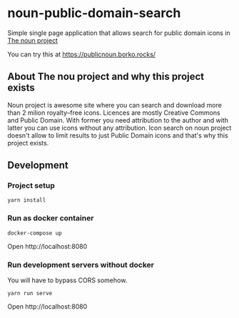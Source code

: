 # noun-public-domain-search

Simple single page application that allows search for public domain icons in [The noun project](https://thenounproject.com)

You can try this at https://publicnoun.borko.rocks/

## About The nou project and why this project exists
Noun project is awesome site where you can search and download more than 2 milion royalty–free icons. Licences are mostly Creative Commons and Public Domain. With former you need attribution to the author and with latter you can use icons without any attribution. Icon search on noun project doesn't allow
to limit results to just Public Domain icons and that's why this project exists.

## Development

### Project setup
```
yarn install
```

### Run as docker container
```
docker-compose up
```
Open http://localhost:8080

### Run development servers without docker
You will have to bypass CORS somehow.
```
yarn run serve
```
Open http://localhost:8080